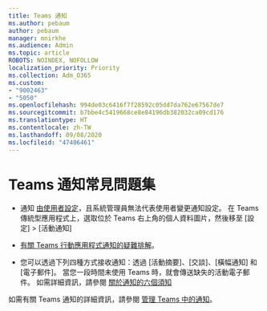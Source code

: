 ```yaml
---
title: Teams 通知
ms.author: pebaum
author: pebaum
manager: mnirkhe
ms.audience: Admin
ms.topic: article
ROBOTS: NOINDEX, NOFOLLOW
localization_priority: Priority
ms.collection: Adm_O365
ms.custom:
- "9002463"
- "5050"
ms.openlocfilehash: 994de03c6416f7f28592c05dd7da762e67567de7
ms.sourcegitcommit: b7bbe4c5419668ce8e84196db382032ca09cd176
ms.translationtype: HT
ms.contentlocale: zh-TW
ms.lasthandoff: 09/08/2020
ms.locfileid: "47406461"
---
```

# <a name="teams-notifications-faq"></a>Teams 通知常見問題集


- 通知 [由使用者設定](https://support.microsoft.com/office/1cc31834-5fe5-412b-8edb-43fecc78413d)，且系統管理員無法代表使用者變更通知設定。 在 Teams 傳統型應用程式上，選取位於 Teams 右上角的個人資料圖片，然後移至 [設定] > [活動通知]

- [有關 Teams 行動應用程式通知的疑難排解](https://support.microsoft.com/office/6d125ac2-e440-4fab-8e4c-2227a52d460c)。

- 您可以透過下列四種方式接收通知：透過 [活動摘要]、[交談]、[橫幅通知] 和 [電子郵件]。 當您一段時間未使用 Teams 時，就會傳送缺失的活動電子郵件。 如需詳細資訊，請參閱 [關於通知的六個須知](https://support.microsoft.com/office/abb62c60-3d15-4968-b86a-42fea9c22cf4)

如需有關 Teams 通知的詳細資訊，請參閱 [管理 Teams 中的通知](https://support.office.com/article/1cc31834-5fe5-412b-8edb-43fecc78413d#ID0EAABAAA)。
